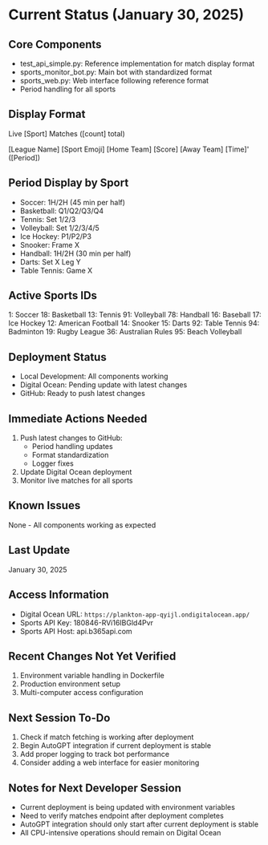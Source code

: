# Current Status (January 30, 2025)

## Core Components
- test_api_simple.py: Reference implementation for match display format
- sports_monitor_bot.py: Main bot with standardized format
- sports_web.py: Web interface following reference format
- Period handling for all sports

## Display Format
 Live [Sport] Matches ([count] total)

[League Name]
[Sport Emoji] [Home Team] [Score] [Away Team]
 [Time]' ([Period])

## Period Display by Sport
- Soccer: 1H/2H (45 min per half)
- Basketball: Q1/Q2/Q3/Q4
- Tennis: Set 1/2/3
- Volleyball: Set 1/2/3/4/5
- Ice Hockey: P1/P2/P3
- Snooker: Frame X
- Handball: 1H/2H (30 min per half)
- Darts: Set X Leg Y
- Table Tennis: Game X

## Active Sports IDs
1: Soccer
18: Basketball
13: Tennis
91: Volleyball
78: Handball
16: Baseball
17: Ice Hockey
12: American Football
14: Snooker
15: Darts
92: Table Tennis
94: Badminton
19: Rugby League
36: Australian Rules
95: Beach Volleyball

## Deployment Status
- Local Development:  All components working
- Digital Ocean:  Pending update with latest changes
- GitHub:  Ready to push latest changes

## Immediate Actions Needed
1. Push latest changes to GitHub:
   - Period handling updates
   - Format standardization
   - Logger fixes
2. Update Digital Ocean deployment
3. Monitor live matches for all sports

## Known Issues
None - All components working as expected

## Last Update
January 30, 2025

## Access Information
- Digital Ocean URL: `https://plankton-app-qyijl.ondigitalocean.app/`
- Sports API Key: 180846-RVi16IBGld4Pvr
- Sports API Host: api.b365api.com

## Recent Changes Not Yet Verified
1. Environment variable handling in Dockerfile
2. Production environment setup
3. Multi-computer access configuration

## Next Session To-Do
1. Check if match fetching is working after deployment
2. Begin AutoGPT integration if current deployment is stable
3. Add proper logging to track bot performance
4. Consider adding a web interface for easier monitoring

## Notes for Next Developer Session
- Current deployment is being updated with environment variables
- Need to verify matches endpoint after deployment completes
- AutoGPT integration should only start after current deployment is stable
- All CPU-intensive operations should remain on Digital Ocean
